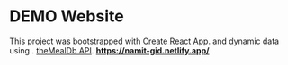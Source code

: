 # DEMO Website

This project was bootstrapped with [Create React App](https://github.com/facebook/create-react-app).
and dynamic data using . [theMealDb API](https://www.themealdb.com/api.php).
**https://namit-gid.netlify.app/**

